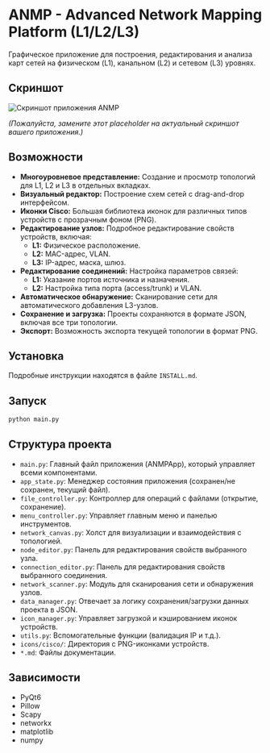 # ANMP - Advanced Network Mapping Platform (L1/L2/L3)

Графическое приложение для построения, редактирования и анализа карт сетей на физическом (L1), канальном (L2) и сетевом (L3) уровнях.

## Скриншот

![Скриншот приложения ANMP](screenshots/anmp_screenshot.png)

*(Пожалуйста, замените этот placeholder на актуальный скриншот вашего приложения.)*

## Возможности

- **Многоуровневое представление:** Создание и просмотр топологий для L1, L2 и L3 в отдельных вкладках.
- **Визуальный редактор:** Построение схем сетей с drag-and-drop интерфейсом.
- **Иконки Cisco:** Большая библиотека иконок для различных типов устройств с прозрачным фоном (PNG).
- **Редактирование узлов:** Подробное редактирование свойств устройств, включая:
  - **L1:** Физическое расположение.
  - **L2:** MAC-адрес, VLAN.
  - **L3:** IP-адрес, маска, шлюз.
- **Редактирование соединений:** Настройка параметров связей:
  - **L1:** Указание портов источника и назначения.
  - **L2:** Настройка типа порта (access/trunk) и VLAN.
- **Автоматическое обнаружение:** Сканирование сети для автоматического добавления L3-узлов.
- **Сохранение и загрузка:** Проекты сохраняются в формате JSON, включая все три топологии.
- **Экспорт:** Возможность экспорта текущей топологии в формат PNG.

## Установка

Подробные инструкции находятся в файле `INSTALL.md`.

## Запуск

```bash
python main.py
```

## Структура проекта

- `main.py`: Главный файл приложения (ANMPApp), который управляет всеми компонентами.
- `app_state.py`: Менеджер состояния приложения (сохранен/не сохранен, текущий файл).
- `file_controller.py`: Контроллер для операций с файлами (открытие, сохранение).
- `menu_controller.py`: Управляет главным меню и панелью инструментов.
- `network_canvas.py`: Холст для визуализации и взаимодействия с топологией.
- `node_editor.py`: Панель для редактирования свойств выбранного узла.
- `connection_editor.py`: Панель для редактирования свойств выбранного соединения.
- `network_scanner.py`: Модуль для сканирования сети и обнаружения узлов.
- `data_manager.py`: Отвечает за логику сохранения/загрузки данных проекта в JSON.
- `icon_manager.py`: Управляет загрузкой и кэшированием иконок устройств.
- `utils.py`: Вспомогательные функции (валидация IP и т.д.).
- `icons/cisco/`: Директория с PNG-иконками устройств.
- `*.md`: Файлы документации.

## Зависимости

- PyQt6
- Pillow
- Scapy
- networkx
- matplotlib
- numpy